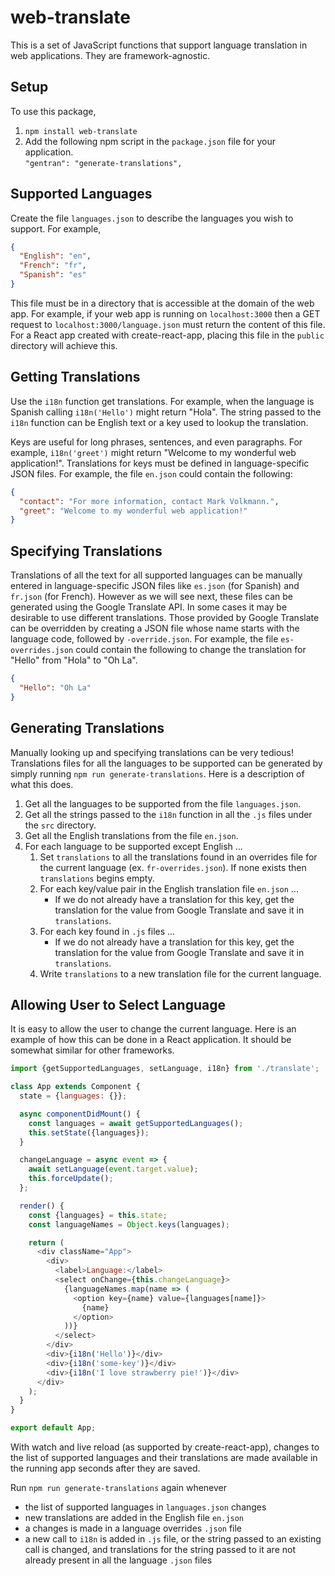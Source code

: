 # web-translate

This is a set of JavaScript functions that support
language translation in web applications.
They are framework-agnostic.

## Setup

To use this package,

1. `npm install web-translate`
2. Add the following npm script in the `package.json` file for your application.\
   `"gentran": "generate-translations",`

## Supported Languages

Create the file `languages.json` to describe the languages you wish to support.
For example,

```json
{
  "English": "en",
  "French": "fr",
  "Spanish": "es"
}
```

This file must be in a directory that is accessible at the domain of the web app.
For example, if your web app is running on `localhost:3000`
then a GET request to `localhost:3000/language.json`
must return the content of this file.
For a React app created with create-react-app,
placing this file in the `public` directory will achieve this.

## Getting Translations

Use the `i18n` function get translations.
For example, when the language is Spanish
calling `i18n('Hello')` might return "Hola".
The string passed to the `i18n` function can be
English text or a key used to lookup the translation.

Keys are useful for long phrases, sentences, and even paragraphs.
For example, `i18n('greet')` might return
"Welcome to my wonderful web application!".
Translations for keys must be defined in language-specific JSON files.
For example, the file `en.json` could contain the following:

```json
{
  "contact": "For more information, contact Mark Volkmann.",
  "greet": "Welcome to my wonderful web application!"
}
```

## Specifying Translations

Translations of all the text for all supported languages
can be manually entered in language-specific JSON files
like `es.json` (for Spanish) and `fr.json` (for French).
However as we will see next, these files can be generated
using the Google Translate API.
In some cases it may be desirable to use different translations.
Those provided by Google Translate can be overridden by
creating a JSON file whose name starts with the language code,
followed by `-override.json`.
For example, the file `es-overrides.json` could contain
the following to change the translation for "Hello"
from "Hola" to "Oh La".

```json
{
  "Hello": "Oh La"
}
```

## Generating Translations

Manually looking up and specifying translations can be very tedious!
Translations files for all the languages to be supported
can be generated by simply running `npm run generate-translations`.
Here is a description of what this does.

1. Get all the languages to be supported from the file `languages.json`.
2. Get all the strings passed to the `i18n` function
   in all the `.js` files under the `src` directory.
3. Get all the English translations from the file `en.json`.
4. For each language to be supported except English ...
   1. Set `translations` to all the translations found
      in an overrides file for the current language
      (ex. `fr-overrides.json`).
      If none exists then `translations` begins empty.
   2. For each key/value pair in the English translation file `en.json` ...
      - If we do not already have a translation for this key,
        get the translation for the value from Google Translate
        and save it in `translations`.
   3. For each key found in `.js` files ...
      - If we do not already have a translation for this key,
        get the translation for the value from Google Translate
        and save it in `translations`.
   4. Write `translations` to a new translation file for the current language.

## Allowing User to Select Language

It is easy to allow the user to change the current language.
Here is an example of how this can be done in a React application.
It should be somewhat similar for other frameworks.

```js
import {getSupportedLanguages, setLanguage, i18n} from './translate';

class App extends Component {
  state = {languages: {}};

  async componentDidMount() {
    const languages = await getSupportedLanguages();
    this.setState({languages});
  }

  changeLanguage = async event => {
    await setLanguage(event.target.value);
    this.forceUpdate();
  };

  render() {
    const {languages} = this.state;
    const languageNames = Object.keys(languages);

    return (
      <div className="App">
        <div>
          <label>Language:</label>
          <select onChange={this.changeLanguage}>
            {languageNames.map(name => (
              <option key={name} value={languages[name]}>
                {name}
              </option>
            ))}
          </select>
        </div>
        <div>{i18n('Hello')}</div>
        <div>{i18n('some-key')}</div>
        <div>{i18n('I love strawberry pie!')}</div>
      </div>
    );
  }
}

export default App;
```

With watch and live reload (as supported by create-react-app),
changes to the list of supported languages and their translations
are made available in the running app seconds after they are saved.

Run `npm run generate-translations` again whenever

- the list of supported languages in `languages.json` changes
- new translations are added in the English file `en.json`
- a changes is made in a language overrides `.json` file
- a new call to `i18n` is added in `.js` file,
  or the string passed to an existing call is changed,
  and translations for the string passed to it
  are not already present in all the language `.json` files

